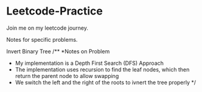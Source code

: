 # Leetcode-Practice
Join me on my leetcode journey.

Notes for specific problems.

Invert Binary Tree
/**
*Notes on Problem
* My implementation is a Depth First Search (DFS) Approach
* The implementation uses recursion to find the leaf nodes, which then return the parent node to allow swapping
* We switch the left and the right of the roots to ivnert the tree properly
*/
